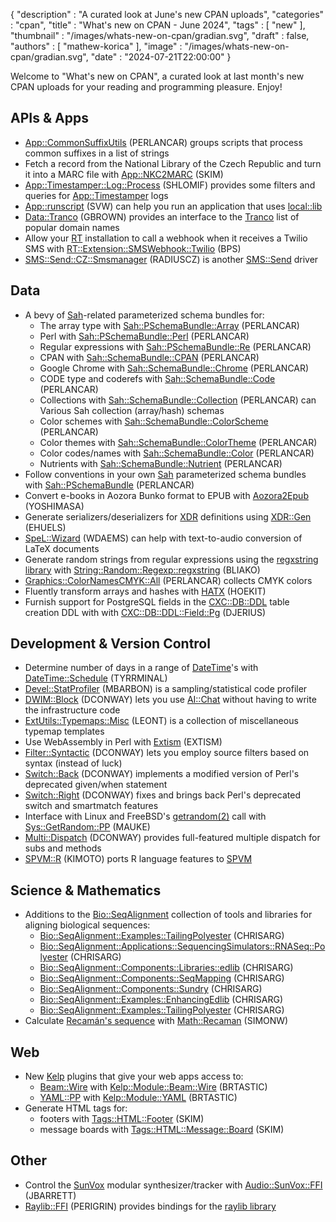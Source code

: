 {
   "description" : "A curated look at June's new CPAN uploads",
   "categories" : "cpan",
   "title" : "What's new on CPAN - June 2024",
   "tags" : [
      "new"
   ],
   "thumbnail" : "/images/whats-new-on-cpan/gradian.svg",
   "draft" : false,
   "authors" : [
      "mathew-korica"
   ],
   "image" : "/images/whats-new-on-cpan/gradian.svg",
   "date" : "2024-07-21T22:00:00"
}


Welcome to "What's new on CPAN", a curated look at last month's new CPAN uploads for your reading and programming pleasure. Enjoy!

APIs & Apps
-----------
* [App::CommonSuffixUtils](https://metacpan.org/pod/App::CommonSuffixUtils) (PERLANCAR) groups scripts that process common suffixes in a list of strings
* Fetch a record from the National Library of the Czech Republic and turn it into a MARC file with [App::NKC2MARC](https://metacpan.org/pod/App::NKC2MARC) (SKIM)
* [App::Timestamper::Log::Process](https://metacpan.org/pod/App::Timestamper::Log::Process) (SHLOMIF) provides some filters and queries for [App::Timestamper](https://metacpan.org/pod/App::Timestamper) logs
* [App::runscript](https://metacpan.org/pod/App::runscript) (SVW) can help you run an application that uses [local::lib](https://metacpan.org/pod/local::lib)
* [Data::Tranco](https://metacpan.org/pod/Data::Tranco) (GBROWN) provides an interface to the [Tranco](https://tranco-list.eu/) list of popular domain names
* Allow your [RT](https://bestpractical.com/request-tracker) installation to call a webhook when it receives a Twilio SMS with [RT::Extension::SMSWebhook::Twilio](https://metacpan.org/pod/RT::Extension::SMSWebhook::Twilio) (BPS)
* [SMS::Send::CZ::Smsmanager](https://metacpan.org/pod/SMS::Send::CZ::Smsmanager) (RADIUSCZ) is another [SMS::Send](https://metacpan.org/pod/SMS::Send) driver


Data
----
* A bevy of [Sah](https://metacpan.org/pod/Sah)-related parameterized schema bundles for:
	* The array type with [Sah::PSchemaBundle::Array](https://metacpan.org/pod/Sah::PSchemaBundle::Array) (PERLANCAR)
	* Perl with [Sah::PSchemaBundle::Perl](https://metacpan.org/pod/Sah::PSchemaBundle::Perl) (PERLANCAR)
	* Regular expressions with [Sah::PSchemaBundle::Re](https://metacpan.org/pod/Sah::PSchemaBundle::Re) (PERLANCAR)
	* CPAN with [Sah::SchemaBundle::CPAN](https://metacpan.org/pod/Sah::SchemaBundle::CPAN) (PERLANCAR)
	* Google Chrome with [Sah::SchemaBundle::Chrome](https://metacpan.org/pod/Sah::SchemaBundle::Chrome) (PERLANCAR)
	* CODE type and coderefs with [Sah::SchemaBundle::Code](https://metacpan.org/pod/Sah::SchemaBundle::Code) (PERLANCAR)
	* Collections with [Sah::SchemaBundle::Collection](https://metacpan.org/pod/Sah::SchemaBundle::Collection) (PERLANCAR) can Various Sah collection (array/hash) schemas
	* Color schemes with [Sah::SchemaBundle::ColorScheme](https://metacpan.org/pod/Sah::SchemaBundle::ColorScheme) (PERLANCAR)
	* Color themes with [Sah::SchemaBundle::ColorTheme](https://metacpan.org/pod/Sah::SchemaBundle::ColorTheme) (PERLANCAR)
	* Color codes/names with [Sah::SchemaBundle::Color](https://metacpan.org/pod/Sah::SchemaBundle::Color) (PERLANCAR)
	* Nutrients with [Sah::SchemaBundle::Nutrient](https://metacpan.org/pod/Sah::SchemaBundle::Nutrient) (PERLANCAR)
* Follow conventions in your own [Sah](https://metacpan.org/pod/Sah) parameterized schema bundles with [Sah::PSchemaBundle](https://metacpan.org/pod/Sah::PSchemaBundle) (PERLANCAR)
* Convert e-books in Aozora Bunko format to EPUB with [Aozora2Epub](https://metacpan.org/pod/Aozora2Epub) (YOSHIMASA)
* Generate serializers/deserializers for [XDR](https://en.wikipedia.org/wiki/External_Data_Representation) definitions using [XDR::Gen](https://metacpan.org/pod/XDR::Gen) (EHUELS)
* [SpeL::Wizard](https://metacpan.org/pod/SpeL::Wizard) (WDAEMS) can help with text-to-audio conversion of LaTeX documents
* Generate random strings from regular expressions using the [regxstring library](https://github.com/daidodo/regxstring) with [String::Random::Regexp::regxstring](https://metacpan.org/pod/String::Random::Regexp::regxstring) (BLIAKO)
* [Graphics::ColorNamesCMYK::All](https://metacpan.org/pod/Graphics::ColorNamesCMYK::All) (PERLANCAR) collects CMYK colors
* Fluently transform arrays and hashes with [HATX](https://metacpan.org/pod/HATX) (HOEKIT)
* Furnish support for PostgreSQL fields in the [CXC::DB::DDL](https://metacpan.org/pod/CXC::DB::DDL) table creation DDL with with [CXC::DB::DDL::Field::Pg](https://metacpan.org/pod/CXC::DB::DDL::Field::Pg) (DJERIUS)


Development & Version Control
-----------------------------
* Determine number of days in a range of [DateTime](https://metacpan.org/pod/DateTime)'s with [DateTime::Schedule](https://metacpan.org/pod/DateTime::Schedule) (TYRRMINAL)
* [Devel::StatProfiler](https://metacpan.org/pod/Devel::StatProfiler) (MBARBON) is a sampling/statistical code profiler
* [DWIM::Block](https://metacpan.org/pod/DWIM::Block) (DCONWAY) lets you use [AI::Chat](https://metacpan.org/pod/AI::Chat) without having to write the infrastructure code
* [ExtUtils::Typemaps::Misc](https://metacpan.org/pod/ExtUtils::Typemaps::Misc) (LEONT) is a collection of miscellaneous typemap templates
* Use WebAssembly in Perl with [Extism](https://metacpan.org/pod/Extism) (EXTISM)
* [Filter::Syntactic](https://metacpan.org/pod/Filter::Syntactic) (DCONWAY) lets you employ source filters based on syntax (instead of luck)
* [Switch::Back](https://metacpan.org/pod/Switch::Back) (DCONWAY) implements a modified version of Perl's deprecated given/when statement
* [Switch::Right](https://metacpan.org/pod/Switch::Right) (DCONWAY) fixes and brings back Perl's deprecated switch and smartmatch features
* Interface with Linux and FreeBSD's [getrandom(2)](http://man.he.net/man2/getrandom) call with [Sys::GetRandom::PP](https://metacpan.org/pod/Sys::GetRandom::PP) (MAUKE)
* [Multi::Dispatch](https://metacpan.org/pod/Multi::Dispatch) (DCONWAY) provides full-featured multiple dispatch for subs and methods
* [SPVM::R](https://metacpan.org/pod/SPVM::R) (KIMOTO) ports R language features to [SPVM](https://metacpan.org/pod/SPVM)


Science & Mathematics
---------------------
* Additions to the [Bio::SeqAlignment](https://metacpan.org/pod/Bio::SeqAlignment) collection of tools and libraries for aligning biological sequences:
	* [Bio::SeqAlignment::Examples::TailingPolyester](https://metacpan.org/pod/Bio::SeqAlignment::Examples::TailingPolyester) (CHRISARG)
	* [Bio::SeqAlignment::Applications::SequencingSimulators::RNASeq::Polyester](https://metacpan.org/pod/Bio::SeqAlignment::Applications::SequencingSimulators::RNASeq::Polyester) (CHRISARG)
	* [Bio::SeqAlignment::Components::Libraries::edlib](https://metacpan.org/pod/Bio::SeqAlignment::Components::Libraries::edlib) (CHRISARG)
	* [Bio::SeqAlignment::Components::SeqMapping](https://metacpan.org/pod/Bio::SeqAlignment::Components::SeqMapping) (CHRISARG)
	* [Bio::SeqAlignment::Components::Sundry](https://metacpan.org/pod/Bio::SeqAlignment::Components::Sundry) (CHRISARG)
	* [Bio::SeqAlignment::Examples::EnhancingEdlib](https://metacpan.org/pod/Bio::SeqAlignment::Examples::EnhancingEdlib) (CHRISARG)
	* [Bio::SeqAlignment::Examples::TailingPolyester](https://metacpan.org/pod/Bio::SeqAlignment::Examples::TailingPolyester) (CHRISARG)
* Calculate [Recamán's sequence](https://en.wikipedia.org/wiki/Recam%C3%A1n%27s_sequence) with [Math::Recaman](https://metacpan.org/pod/Math::Recaman) (SIMONW)


Web
---
* New [Kelp](https://metacpan.org/pod/Kelp) plugins that give your web apps access to:
	* [Beam::Wire](https://metacpan.org/pod/Beam::Wire) with [Kelp::Module::Beam::Wire](https://metacpan.org/pod/Kelp::Module::Beam::Wire) (BRTASTIC)
	* [YAML::PP](https://metacpan.org/pod/YAML::PP) with [Kelp::Module::YAML](https://metacpan.org/pod/Kelp::Module::YAML) (BRTASTIC)
* Generate HTML tags for:
	* footers with [Tags::HTML::Footer](https://metacpan.org/pod/Tags::HTML::Footer) (SKIM)
	* message boards with [Tags::HTML::Message::Board](https://metacpan.org/pod/Tags::HTML::Message::Board) (SKIM)


Other
-----
* Control the [SunVox](https://warmplace.ru/soft/sunvox/) modular synthesizer/tracker with [Audio::SunVox::FFI](https://metacpan.org/pod/Audio::SunVox::FFI) (JBARRETT)
* [Raylib::FFI](https://metacpan.org/pod/Raylib::FFI) (PERIGRIN) provides bindings for the [raylib library](https://www.raylib.com/)

